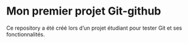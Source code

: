 # Mon premier projet Git-github
Ce repository a été créé lors d’un projet étudiant pour tester Git et ses fonctionnalités.

